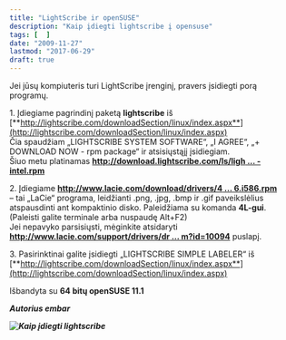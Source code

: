 ```yaml
---
title: "LightScribe ir openSUSE"
description: "Kaip įdiegti lightscribe į opensuse"
tags: [  ]
date: "2009-11-27"
lastmod: "2017-06-29"
draft: true
---
```

Jei jūsų kompiuteris turi LightScribe įrenginį, pravers įsidiegti porą programų.  
  
1\. Įdiegiame pagrindinį paketą **lightscribe** iš  
[**http://lightscribe.com/downloadSection/linux/index.aspx**](http://lightscribe.com/downloadSection/linux/index.aspx)  
Čia spaudžiam „LIGHTSCRIBE SYSTEM SOFTWARE“, „I AGREE“, „+ DOWNLOAD NOW - rpm package“ ir atsisiųstąjį įsidiegiam.  
Šiuo metu platinamas [**http://download.lightscribe.com/ls/ligh … -intel.rpm**](http://download.lightscribe.com/ls/lightscribe-1.18.9.1-linux-2.6-intel.rpm)

  
  
2\. Įdiegiame [**http://www.lacie.com/download/drivers/4 … 6.i586.rpm**](http://www.lacie.com/download/drivers/4L-1.0-r6.i586.rpm)  
– tai „LaCie“ programa, leidžianti .png, .jpg, .bmp ir .gif paveikslėlius atspausdinti ant kompaktinio disko. Paleidžiama su komanda **4L-gui**. (Paleisti galite terminale arba nuspaudę Alt+F2)  
Jei nepavyko parsisiųsti, mėginkite atsidaryti [**http://www.lacie.com/support/drivers/dr … m?id=10094**](http://www.lacie.com/support/drivers/driver.htm?id=10094) puslapį.  
  
3\. Pasirinktinai galite įsidiegti „LIGHTSCRIBE SIMPLE LABELER“ iš [**http://lightscribe.com/downloadSection/linux/index.aspx**](http://lightscribe.com/downloadSection/linux/index.aspx)  
  
Išbandyta su **64 bitų openSUSE 11.1**

**_Autorius embar_**

**_![Kaip įdiegti lightscribe](http://files.opensuse.org/opensuse/en/f/f4/118620.jpg)_**
